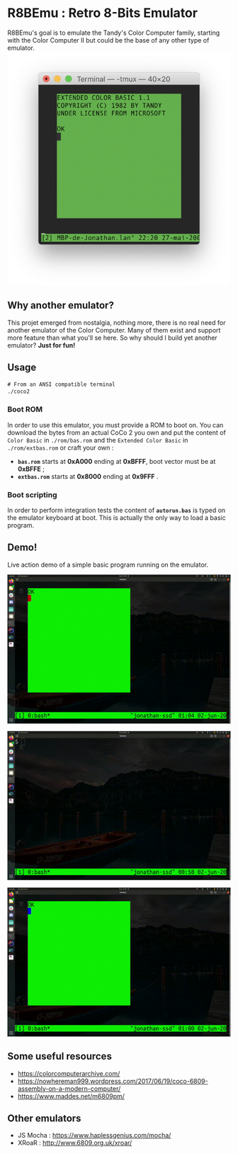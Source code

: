 # R8BEmu : Retro 8-Bits Emulator

R8BEmu's goal is to emulate the Tandy's Color Computer family, starting with the Color Computer II but could be the
base of any other type of emulator.
![](doc/boot.png)

## Why another emulator?
This projet emerged from nostalgia, nothing more, there is no real need for another emulator of the Color Computer.
Many of them exist and support more feature than what you'll se here. So why should I build yet another emulator?
__Just for fun!__

## Usage

    # From an ANSI compatible terminal
    ./coco2

### Boot ROM
In order to use this emulator, you must provide a ROM to boot on.  You can download the bytes from an actual CoCo 2 you
own and put the content of `Color Basic` in `./rom/bas.rom` and the `Extended Color Basic` in `./rom/extbas.rom` or
craft your own :

 * __`bas.rom`__ starts at __0xA000__ ending at __0xBFFF__, boot vector must be at __0xBFFE__ ;
 * __`extbas.rom`__ starts at __0x8000__ ending at __0x9FFF__ .

### Boot scripting
In order to perform integration tests the content of __`autorun.bas`__ is typed on the emulator keyboard at boot. This
is actually the only way to load a basic program. 

## Demo!

Live action demo of a simple basic program running on the emulator.

![demo.gif](doc/demo.gif)

![demo2.gif](doc/demo2.gif)

![demo3.gif](doc/demo3.gif)

## Some useful resources
 - https://colorcomputerarchive.com/
 - https://nowhereman999.wordpress.com/2017/06/19/coco-6809-assembly-on-a-modern-computer/
 - https://www.maddes.net/m6809pm/

## Other emulators
 - JS Mocha : https://www.haplessgenius.com/mocha/
 - XRoaR : http://www.6809.org.uk/xroar/

